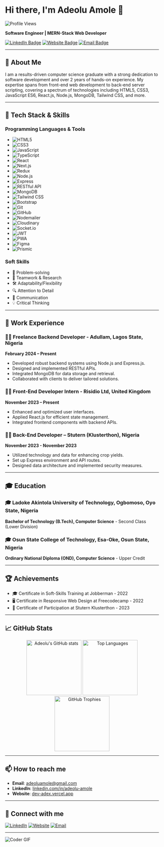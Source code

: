 # Hi there, I'm Adeolu Amole 👋

![Profile Views](https://komarev.com/ghpvc/?username=AdeAdex&style=flat-square&color=blue)

**Software Engineer | MERN-Stack Web Developer**

[![LinkedIn Badge](https://img.shields.io/badge/-LinkedIn-blue?style=flat-square&logo=LinkedIn&logoColor=white&link=https://www.linkedin.com/in/adeolu-amole)](https://www.linkedin.com/in/adeolu-amole)
[![Website Badge](https://img.shields.io/badge/Website-Dev%20Adex-brightgreen)](https://dev-adex.vercel.app)
[![Email Badge](https://img.shields.io/badge/Email-adeoluamole%40gmail.com-red)](mailto:adeoluamole@gmail.com)

---

## 📝 About Me

I am a results-driven computer science graduate with a strong dedication to software development and over 2 years of hands-on experience. My expertise spans from front-end web development to back-end server scripting, covering a spectrum of technologies including HTML5, CSS3, JavaScript ES6, React.js, Node.js, MongoDB, Tailwind CSS, and more.

---

## 🚀 Tech Stack & Skills

### Programming Languages & Tools
- ![HTML5](https://img.shields.io/badge/-HTML5-E34F26?style=flat-square&logo=html5&logoColor=white)
- ![CSS3](https://img.shields.io/badge/-CSS3-1572B6?style=flat-square&logo=css3)
- ![JavaScript](https://img.shields.io/badge/-JavaScript-F7DF1E?style=flat-square&logo=javascript&logoColor=black)
- ![TypeScript](https://img.shields.io/badge/-TypeScript-007ACC?style=flat-square&logo=typescript)
- ![React](https://img.shields.io/badge/-React-61DAFB?style=flat-square&logo=react&logoColor=black)
- ![Next.js](https://img.shields.io/badge/-Next.js-000000?style=flat-square&logo=next.js)
- ![Redux](https://img.shields.io/badge/-Redux-764ABC?style=flat-square&logo=redux&logoColor=white)
- ![Node.js](https://img.shields.io/badge/-Node.js-339933?style=flat-square&logo=node.js&logoColor=white)
- ![Express](https://img.shields.io/badge/-Express-000000?style=flat-square&logo=express)
- ![RESTful API](https://img.shields.io/badge/-RESTful%20API-000000?style=flat-square&logo=json&logoColor=white)
- ![MongoDB](https://img.shields.io/badge/-MongoDB-47A248?style=flat-square&logo=mongodb&logoColor=white)
- ![Tailwind CSS](https://img.shields.io/badge/-Tailwind%20CSS-38B2AC?style=flat-square&logo=tailwind-css&logoColor=white)
- ![Bootstrap](https://img.shields.io/badge/-Bootstrap-563D7C?style=flat-square&logo=bootstrap)
- ![Git](https://img.shields.io/badge/-Git-F05032?style=flat-square&logo=git&logoColor=white)
- ![GitHub](https://img.shields.io/badge/-GitHub-181717?style=flat-square&logo=github)
- ![Nodemailer](https://img.shields.io/badge/-Nodemailer-339933?style=flat-square&logo=node.js&logoColor=white)
- ![Cloudinary](https://img.shields.io/badge/-Cloudinary-3448C5?style=flat-square&logo=cloudinary&logoColor=white)
- ![Socket.io](https://img.shields.io/badge/-Socket.io-010101?style=flat-square&logo=socket.io&logoColor=white)
- ![JWT](https://img.shields.io/badge/-JWT-000000?style=flat-square&logo=json-web-tokens&logoColor=white)
- ![PWA](https://img.shields.io/badge/-PWA-5A0FC8?style=flat-square&logo=pwa&logoColor=white)
- ![Figma](https://img.shields.io/badge/-Figma-F24E1E?style=flat-square&logo=figma&logoColor=white)
- ![Prismic](https://img.shields.io/badge/-Prismic-5163BA?style=flat-square&logo=prismic&logoColor=white)

### Soft Skills
- 🧠 Problem-solving
- 🤝 Teamwork & Research
- 🛠 Adaptability/Flexibility
- 🔍 Attention to Detail
- 💬 Communication
- 💡 Critical Thinking

---

## 💼 Work Experience

### 🧑‍💻 Freelance Backend Developer - Adullam, Lagos State, Nigeria
**February 2024 – Present**
- Developed robust backend systems using Node.js and Express.js.
- Designed and implemented RESTful APIs.
- Integrated MongoDB for data storage and retrieval.
- Collaborated with clients to deliver tailored solutions.

### 🧑‍💻 Front-End Developer Intern - Risidio Ltd, United Kingdom
**November 2023 – Present**
- Enhanced and optimized user interfaces.
- Applied React.js for efficient state management.
- Integrated frontend components with backend APIs.

### 🧑‍💻 Back-End Developer – Stutern (Klusterthon), Nigeria
**November 2023 - November 2023**
- Utilized technology and data for enhancing crop yields.
- Set up Express environment and API routes.
- Designed data architecture and implemented security measures.

---

## 🎓 Education

### 🎓 Ladoke Akintola University of Technology, Ogbomoso, Oyo State, Nigeria
**Bachelor of Technology (B.Tech), Computer Science** - Second Class (Lower Division)

### 🎓 Osun State College of Technology, Esa-Oke, Osun State, Nigeria
**Ordinary National Diploma (OND), Computer Science** - Upper Credit

---

## 🏆 Achievements

- 🎓 Certificate in Soft-Skills Training at Jobberman - 2022
- 🖥️ Certificate in Responsive Web Design at Freecodecamp - 2022
- 🏅 Certificate of Participation at Stutern Klusterthon - 2023

---

## 📈 GitHub Stats

<div align="center">
  <img src="https://github-readme-stats.vercel.app/api?username=AdeAdex&show_icons=true&theme=radical" alt="Adeolu's GitHub stats" height="180em"/>
  <img src="https://github-readme-stats.vercel.app/api/top-langs/?username=AdeAdex&layout=compact&theme=radical" alt="Top Languages" height="180em"/>
  <img src="https://github-profile-trophy.vercel.app/?username=AdeAdex&theme=radical" alt="GitHub Trophies" height="180em"/>
</div>

---

## 📫 How to reach me

- **Email**: [adeoluamole@gmail.com](mailto:adeoluamole@gmail.com)
- **LinkedIn**: [linkedin.com/in/adeolu-amole](https://www.linkedin.com/in/adeolu-amole)
- **Website**: [dev-adex.vercel.app](https://dev-adex.vercel.app)

---

## 🔗 Connect with me

[![LinkedIn](https://img.shields.io/badge/LinkedIn-Adeolu%20Amole-blue?style=flat-square&logo=linkedin)](https://www.linkedin.com/in/adeolu-amole)
[![Website](https://img.shields.io/badge/Website-Dev%20Adex-brightgreen?style=flat-square&logo=google-chrome)](https://dev-adex.vercel.app)
[![Email](https://img.shields.io/badge/Email-adeoluamole%40gmail.com-red?style=flat-square&logo=gmail)](mailto:adeoluamole@gmail.com)

---

![Coder GIF](https://media.giphy.com/media/M9gbBd9nbDrOTu1Mqx/giphy.gif)
